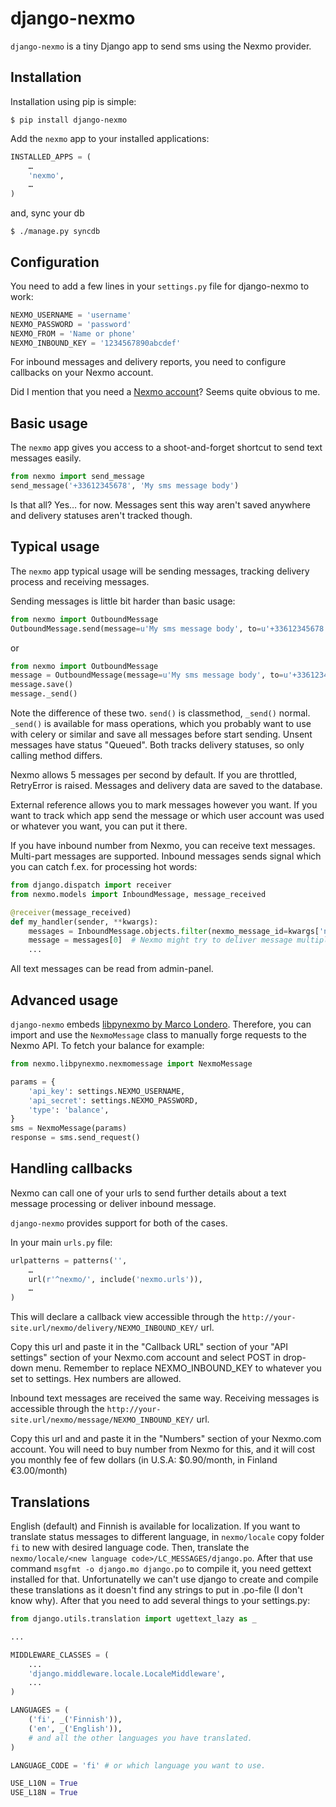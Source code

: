 # django-nexmo

`django-nexmo` is a tiny Django app to send sms using the Nexmo provider.

## Installation

Installation using pip is simple:

    $ pip install django-nexmo

Add the `nexmo` app to your installed applications:

```python
INSTALLED_APPS = (
    …
    'nexmo',
    …
)
```

and, sync your db
    
    $ ./manage.py syncdb

## Configuration

You need to add a few lines in your `settings.py` file for django-nexmo to work:

```python
NEXMO_USERNAME = 'username'
NEXMO_PASSWORD = 'password'
NEXMO_FROM = 'Name or phone'
NEXMO_INBOUND_KEY = '1234567890abcdef'
```

For inbound messages and delivery reports, you need to configure callbacks on your Nexmo account.

Did I mention that you need a [Nexmo account](https://www.nexmo.com/)?
Seems quite obvious to me.


## Basic usage

The `nexmo` app gives you access to a shoot-and-forget shortcut to send text messages easily.

```python
from nexmo import send_message
send_message('+33612345678', 'My sms message body')
```

Is that all? Yes… for now. Messages sent this way aren't saved anywhere and delivery statuses aren't tracked though.

## Typical usage

The `nexmo` app typical usage will be sending messages, tracking delivery process and receiving messages.

Sending messages is little bit harder than basic usage:

```python
from nexmo import OutboundMessage
OutboundMessage.send(message=u'My sms message body', to=u'+33612345678')
```
    
or

```python
from nexmo import OutboundMessage
message = OutboundMessage(message=u'My sms message body', to=u'+33612345678', external_reference=u'celery')   
message.save()
message._send()
```

Note the difference of these two. `send()` is classmethod, `_send()` normal. `_send()` is available for mass operations,
which you probably want to use with celery or similar and save all messages before start sending. Unsent messages have status
"Queued". Both tracks delivery statuses, so only calling method differs.

Nexmo allows 5 messages per second by default. If you are throttled, RetryError is raised. Messages and delivery data 
are saved to the database.

External reference allows you to mark messages however you want. If you want to track which app send the message
or which user account was used or whatever you want, you can put it there.

If you have inbound number from Nexmo, you can receive text messages. Multi-part messages are supported. Inbound
messages sends signal which you can catch f.ex. for processing hot words:

```python
from django.dispatch import receiver
from nexmo.models import InboundMessage, message_received

@receiver(message_received)
def my_handler(sender, **kwargs):
    messages = InboundMessage.objects.filter(nexmo_message_id=kwargs['nexmo_message_id'])
    message = messages[0]  # Nexmo might try to deliver message multiple times so take only one occurence.
    ...
```

All text messages can be read from admin-panel.

## Advanced usage

`django-nexmo` embeds [libpynexmo by Marco Londero](https://github.com/marcuz/libpynexmo).
Therefore, you can import and use the `NexmoMessage` class to manually forge
requests to the Nexmo API. To fetch your balance for example:

```python
from nexmo.libpynexmo.nexmomessage import NexmoMessage

params = {
    'api_key': settings.NEXMO_USERNAME,
    'api_secret': settings.NEXMO_PASSWORD,
    'type': 'balance',
}
sms = NexmoMessage(params)
response = sms.send_request()
```


## Handling callbacks

Nexmo can call one of your urls to send further details about a text message processing or deliver inbound message.

`django-nexmo` provides support for both of the cases.

In your main `urls.py` file:

```python
urlpatterns = patterns('',
    …
    url(r'^nexmo/', include('nexmo.urls')),
    …
)
```

This will declare a callback view accessible through the
`http://your-site.url/nexmo/delivery/NEXMO_INBOUND_KEY/` url.

Copy this url and paste it in the "Callback URL" section of your "API settings"
section of your Nexmo.com account and select POST in drop-down menu. Remember to replace NEXMO_INBOUND_KEY to whatever
you set to settings. Hex numbers are allowed.

Inbound text messages are received the same way. Receiving messages is accessible through the
`http://your-site.url/nexmo/message/NEXMO_INBOUND_KEY/` url.

Copy this url and and paste it in the "Numbers" section of your Nexmo.com account. You will need to buy number
from Nexmo for this, and it will cost you monthly fee of few dollars (in U.S.A: $0.90/month, in Finland €3.00/month)

## Translations

English (default) and Finnish is available for localization. If you want to translate status messages to different language, in `nexmo/locale`
copy folder `fi` to new with desired language code. Then, translate the `nexmo/locale/<new language code>/LC_MESSAGES/django.po`. After that
use command `msgfmt -o django.mo django.po` to compile it, you need gettext installed for that. Unfortunatelly we can't use django to create
and compile these translations as it doesn't find any strings to put in .po-file (I don't know why). After that you need to add several things
to your settings.py:

```python
from django.utils.translation import ugettext_lazy as _

...

MIDDLEWARE_CLASSES = (
    ...
    'django.middleware.locale.LocaleMiddleware',
    ...
)

LANGUAGES = (
    ('fi', _('Finnish')),
    ('en', _('English')),
    # and all the other languages you have translated.
)

LANGUAGE_CODE = 'fi' # or which language you want to use.

USE_L10N = True
USE_L18N = True
```
